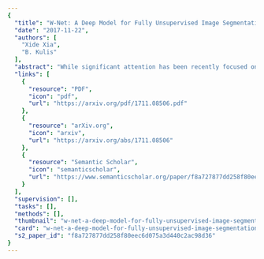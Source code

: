 ```yaml
---
{
  "title": "W-Net: A Deep Model for Fully Unsupervised Image Segmentation",
  "date": "2017-11-22",
  "authors": [
    "Xide Xia",
    "B. Kulis"
  ],
  "abstract": "While significant attention has been recently focused on designing supervised deep semantic segmentation algorithms for vision tasks, there are many domains in which sufficient supervised pixel-level labels are difficult to obtain. In this paper, we revisit the problem of purely unsupervised image segmentation and propose a novel deep architecture for this problem. We borrow recent ideas from supervised semantic segmentation methods, in particular by concatenating two fully convolutional networks together into an autoencoder--one for encoding and one for decoding. The encoding layer produces a k-way pixelwise prediction, and both the reconstruction error of the autoencoder as well as the normalized cut produced by the encoder are jointly minimized during training. When combined with suitable postprocessing involving conditional random field smoothing and hierarchical segmentation, our resulting algorithm achieves impressive results on the benchmark Berkeley Segmentation Data Set, outperforming a number of competing methods.",
  "links": [
    {
      "resource": "PDF",
      "icon": "pdf",
      "url": "https://arxiv.org/pdf/1711.08506.pdf"
    },
    {
      "resource": "arXiv.org",
      "icon": "arxiv",
      "url": "https://arxiv.org/abs/1711.08506"
    },
    {
      "resource": "Semantic Scholar",
      "icon": "semanticscholar",
      "url": "https://www.semanticscholar.org/paper/f8a727877dd258f80eec6d075a3d440c2ac98d36"
    }
  ],
  "supervision": [],
  "tasks": [],
  "methods": [],
  "thumbnail": "w-net-a-deep-model-for-fully-unsupervised-image-segmentation-thumb.jpg",
  "card": "w-net-a-deep-model-for-fully-unsupervised-image-segmentation-card.jpg",
  "s2_paper_id": "f8a727877dd258f80eec6d075a3d440c2ac98d36"
}
---
```


